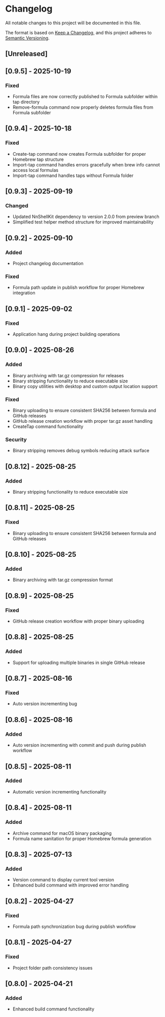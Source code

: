 # Changelog

All notable changes to this project will be documented in this file.

The format is based on [Keep a Changelog](https://keepachangelog.com/en/1.1.0/),
and this project adheres to [Semantic Versioning](https://semver.org/spec/v2.0.0.html).

## [Unreleased]

## [0.9.5] - 2025-10-19

### Fixed
- Formula files are now correctly published to Formula subfolder within tap directory
- Remove-formula command now properly deletes formula files from Formula subfolder

## [0.9.4] - 2025-10-18

### Fixed
- Create-tap command now creates Formula subfolder for proper Homebrew tap structure
- Import-tap command handles errors gracefully when brew info cannot access local formulas
- Import-tap command handles taps without Formula folder

## [0.9.3] - 2025-09-19

### Changed
- Updated NnShellKit dependency to version 2.0.0 from preview branch
- Simplified test helper method structure for improved maintainability

## [0.9.2] - 2025-09-10

### Added
- Project changelog documentation

### Fixed
- Formula path update in publish workflow for proper Homebrew integration

## [0.9.1] - 2025-09-02

### Fixed
- Application hang during project building operations

## [0.9.0] - 2025-08-26

### Added
- Binary archiving with tar.gz compression for releases
- Binary stripping functionality to reduce executable size
- Binary copy utilities with desktop and custom output location support

### Fixed
- Binary uploading to ensure consistent SHA256 between formula and GitHub releases
- GitHub release creation workflow with proper tar.gz asset handling
- CreateTap command functionality

### Security
- Binary stripping removes debug symbols reducing attack surface

## [0.8.12] - 2025-08-25

### Added
- Binary stripping functionality to reduce executable size

## [0.8.11] - 2025-08-25

### Fixed
- Binary uploading to ensure consistent SHA256 between formula and GitHub releases

## [0.8.10] - 2025-08-25

### Added
- Binary archiving with tar.gz compression format

## [0.8.9] - 2025-08-25

### Fixed
- GitHub release creation workflow with proper binary uploading

## [0.8.8] - 2025-08-25

### Added
- Support for uploading multiple binaries in single GitHub release

## [0.8.7] - 2025-08-16

### Fixed
- Auto version incrementing bug

## [0.8.6] - 2025-08-16

### Added
- Auto version incrementing with commit and push during publish workflow

## [0.8.5] - 2025-08-11

### Added
- Automatic version incrementing functionality

## [0.8.4] - 2025-08-11

### Added
- Archive command for macOS binary packaging
- Formula name sanitation for proper Homebrew formula generation

## [0.8.3] - 2025-07-13

### Added
- Version command to display current tool version
- Enhanced build command with improved error handling

## [0.8.2] - 2025-04-27

### Fixed
- Formula path synchronization bug during publish workflow

## [0.8.1] - 2025-04-27

### Fixed
- Project folder path consistency issues

## [0.8.0] - 2025-04-21

### Added
- Enhanced build command functionality